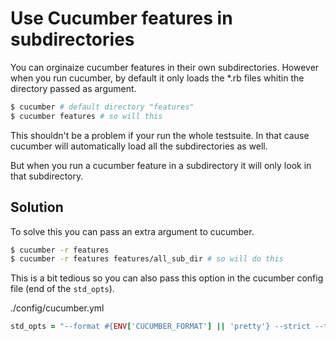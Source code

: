 # Use Cucumber features in subdirectories
You can orginaize cucumber features in their own subdirectories. However when you run cucumber, by default it only loads the *.rb files whitin the directory passed as argument.

```bash
$ cucumber # default directory "features"
$ cucumber features # so will this
```

This shouldn't be a problem if your run the whole testsuite. In that cause cucumber will automatically load all the subdirectories as well.

But when you run a cucumber feature in a subdirectory it will only look in that subdirectory.

## Solution 
To solve this you can pass an extra argument to cucumber.

```bash
$ cucumber -r features
$ cucumber -r features features/all_sub_dir # so will do this
```

This is a bit tedious so you can also pass this option in the cucumber config file (end of the `std_opts`). 

./config/cucumber.yml
```ruby
std_opts = "--format #{ENV['CUCUMBER_FORMAT'] || 'pretty'} --strict --tags ~@wip -r features"
```